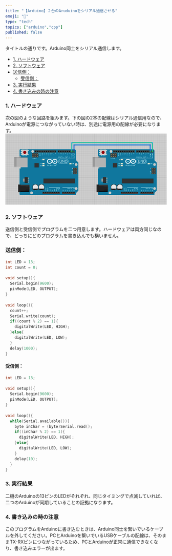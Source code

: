 ```yaml
---
title: "【Arduino】２台のAruduinoをシリアル通信させる"
emoji: "🤖"
type: "tech"
topics: ["arduino","cpp"]
published: false
---
```


タイトルの通りです。Arduino同士をシリアル通信します。

* [1\. ハードウェア](#1-ハードウェア)
* [2\. ソフトウェア](#2-ソフトウェア)
* [送信側：](#送信側)  
   * [受信側：](#受信側)
* [3\. 実行結果](#3-実行結果)
* [4\. 書き込みの時の注意](#4-書き込みの時の注意)

### 1\. ハードウェア

次の図のような回路を組みます。下の図の2本の配線はシリアル通信用なので、Arduinoが電源につながっていない時は、別途に電源用の配線が必要になります。  
![f:id:pythonjacascript:20180724225759p:plain](/images/ppythonjacascript2018072420180724225759.png "f:id:pythonjacascript:20180724225759p:plain")

### 2\. ソフトウェア

送信側と受信側でプログラムを二つ用意します。ハードウェアは両方同じなので、どっちにどのプログラムを書き込んでも構いません。

### 送信側：

```cpp
int LED = 13;
int count = 0;

void setup(){
  Serial.begin(9600);
  pinMode(LED, OUTPUT);
}

void loop(){
  count++;
  Serial.write(count);
  if((count % 2) == 1){ 
    digitalWrite(LED, HIGH);
  }else{
    digitalWrite(LED, LOW);
  }
  delay(1000);
}
```

#### 受信側：

```cpp
int LED = 13;

void setup(){
  Serial.begin(9600);
  pinMode(LED, OUTPUT);
}

void loop(){
  while(Serial.available()){
    byte inChar = (byte)Serial.read();
    if((inChar % 2) == 1){ 
      digitalWrite(LED, HIGH);
    }else{
      digitalWrite(LED, LOW);
    }
    delay(10);
  }
}
```

### 3\. 実行結果

二機のArduinoの13ピンのLEDがそれぞれ、同じタイミングで点滅していれば、二つのArduinoが同期していることの証拠になります。  
  
  
### 4\. 書き込みの時の注意

このプログラムをArduinoに書き込むときは、Arduino同士を繋いでいるケーブルを外してください。PCとArduinoを繋いでいるUSBケーブルの配線は、そのままTX-RXピンにつながっているため、PCとArduinoが正常に通信できなくなり、書き込みエラーが出ます。